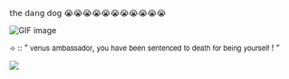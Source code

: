 𝗍𝗁𝖾 𝖽𝖺𝗇𝗀 𝖽𝗈𝗀 😭😭😭😭😭😭😭😭😭😭😭

![GIF image](https://github.com/user-attachments/assets/fb3c5233-91f0-4d91-afab-e4bf4fa117c2)

⟢ :: ” 𝗏𝖾𝗇𝗎𝗌 𝖺𝗆𝖻𝖺𝗌𝗌𝖺𝖽𝗈𝗋, 𝗒𝗈𝗎 𝗁𝖺𝗏𝖾 𝖻𝖾𝖾𝗇 𝗌𝖾𝗇𝗍𝖾𝗇𝖼𝖾𝖽 𝗍𝗈 𝖽𝖾𝖺𝗍𝗁 𝖿𝗈𝗋 𝖻𝖾𝗂𝗇𝗀 𝗒𝗈𝗎𝗋𝗌𝖾𝗅𝖿 ! ”

![](https://komarev.com/ghpvc/?username=kingoxymoron&color=035659)



